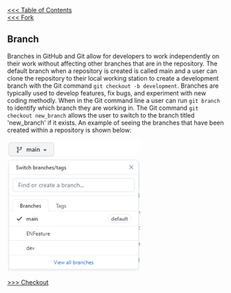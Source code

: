 [<<< Table of Contents](/README.md)  
[<<< Fork](/Sections/Fork.md)

## Branch 

Branches in GitHub and Git allow for developers to work independently on their work without affecting other branches that are in the repository. The default branch when a repository is created is called main and a user can clone the repository to their local working station to create a development branch with the Git command `git checkout -b development`. Branches are typically used to develop features, fix bugs, and experiment with new coding methodly. When in the Git command line a user can run `git branch` to identify which branch they are working in. The Git command `git checkout new_branch` allows the user to switch to the branch titled 'new_branch' if it exists. An example of seeing the branches that have been created within a repository is shown below: 

![Git Branch](/images/gitBranch.PNG)

[>>> Checkout](/Sections/Checkout.md)

